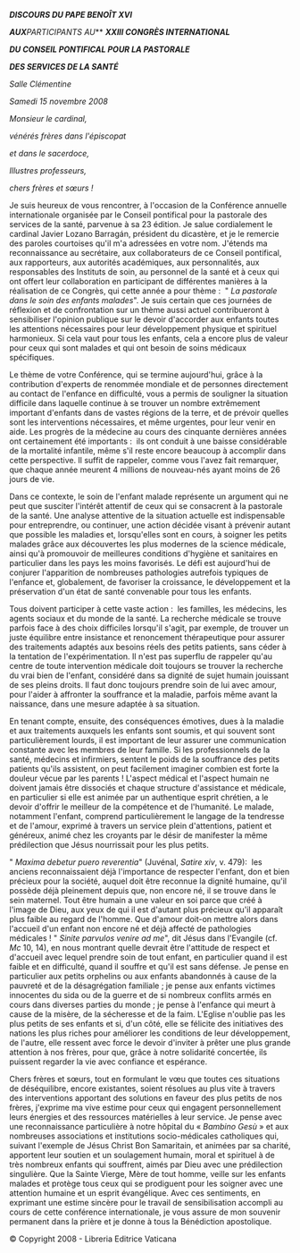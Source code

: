 ***DISCOURS DU PAPE BENOÎT XVI***

***AUX**PARTICIPANTS AU*** ***XXIII CONGRÈS INTERNATIONAL***

***DU CONSEIL PONTIFICAL POUR LA PASTORALE***

***DES SERVICES DE LA SANTÉ***

*Salle Clémentine*

*Samedi 15 novembre 2008*

*Monsieur le cardinal,*

*vénérés frères dans l'épiscopat*

*et dans le sacerdoce,*

*Illustres professeurs,*

*chers frères et sœurs !*

Je suis heureux de vous rencontrer, à l'occasion de la Conférence annuelle internationale organisée par le Conseil pontifical pour la pastorale des services de la santé, parvenue à sa 23 édition. Je salue cordialement le cardinal Javier Lozano Barragán, président du dicastère, et je le remercie des paroles courtoises qu'il m'a adressées en votre nom. J'étends ma reconnaissance au secrétaire, aux collaborateurs de ce Conseil pontifical, aux rapporteurs, aux autorités académiques, aux personnalités, aux responsables des Instituts de soin, au personnel de la santé et à ceux qui ont offert leur collaboration en participant de différentes manières à la réalisation de ce Congrès, qui cette année a pour thème :  " *La pastorale dans le soin des enfants malades*". Je suis certain que ces journées de réflexion et de confrontation sur un thème aussi actuel contribueront à sensibiliser l'opinion publique sur le devoir d'accorder aux enfants toutes les attentions nécessaires pour leur développement physique et spirituel harmonieux. Si cela vaut pour tous les enfants, cela a encore plus de valeur pour ceux qui sont malades et qui ont besoin de soins médicaux spécifiques.

Le thème de votre Conférence, qui se termine aujourd'hui, grâce à la contribution d'experts de renommée mondiale et de personnes directement au contact de l'enfance en difficulté, vous a permis de souligner la situation difficile dans laquelle continue à se trouver un nombre extrêmement important d'enfants dans de vastes régions de la terre, et de prévoir quelles sont les interventions nécessaires, et même urgentes, pour leur venir en aide. Les progrès de la médecine au cours des cinquante dernières années ont certainement été importants :  ils ont conduit à une baisse considérable de la mortalité infantile, même s'il reste encore beaucoup à accomplir dans cette perspective. Il suffit de rappeler, comme vous l'avez fait remarquer, que chaque année meurent 4 millions de nouveau-nés ayant moins de 26 jours de vie.

Dans ce contexte, le soin de l'enfant malade représente un argument qui ne peut que susciter l'intérêt attentif de ceux qui se consacrent à la pastorale de la santé. Une analyse attentive de la situation actuelle est indispensable pour entreprendre, ou continuer, une action décidée visant à prévenir autant que possible les maladies et, lorsqu'elles sont en cours, à soigner les petits malades grâce aux découvertes les plus modernes de la science médicale, ainsi qu'à promouvoir de meilleures conditions d'hygiène et sanitaires en particulier dans les pays les moins favorisés. Le défi est aujourd'hui de conjurer l'apparition de nombreuses pathologies autrefois typiques de l'enfance et, globalement, de favoriser la croissance, le développement et la préservation d'un état de santé convenable pour tous les enfants.

Tous doivent participer à cette vaste action :  les familles, les médecins, les agents sociaux et du monde de la santé. La recherche médicale se trouve parfois face à des choix difficiles lorsqu'il s'agit, par exemple, de trouver un juste équilibre entre insistance et renoncement thérapeutique pour assurer des traitements adaptés aux besoins réels des petits patients, sans céder à la tentation de l'expérimentation. Il n'est pas superflu de rappeler qu'au centre de toute intervention médicale doit toujours se trouver la recherche du vrai bien de l'enfant, considéré dans sa dignité de sujet humain jouissant de ses pleins droits. Il faut donc toujours prendre soin de lui avec amour, pour l'aider à affronter la souffrance et la maladie, parfois même avant la naissance, dans une mesure adaptée à sa situation.

En tenant compte, ensuite, des conséquences émotives, dues à la maladie et aux traitements auxquels les enfants sont soumis, et qui souvent sont particulièrement lourds, il est important de leur assurer une communication constante avec les membres de leur famille. Si les professionnels de la santé, médecins et infirmiers, sentent le poids de la souffrance des petits patients qu'ils assistent, on peut facilement imaginer combien est forte la douleur vécue par les parents ! L'aspect médical et l'aspect humain ne doivent jamais être dissociés et chaque structure d'assistance et médicale, en particulier si elle est animée par un authentique esprit chrétien, a le devoir d'offrir le meilleur de la compétence et de l'humanité. Le malade, notamment l'enfant, comprend particulièrement le langage de la tendresse et de l'amour, exprimé à travers un service plein d'attentions, patient et généreux, animé chez les croyants par le désir de manifester la même prédilection que Jésus nourrissait pour les plus petits.

" *Maxima debetur puero reverentia*" (Juvénal, *Satire xiv*, v. 479):  les anciens reconnaissaient déjà l'importance de respecter l'enfant, don et bien précieux pour la société, auquel doit être reconnue la dignité humaine, qu'il possède déjà pleinement depuis que, non encore né, il se trouve dans le sein maternel. Tout être humain a une valeur en soi parce que créé à l'image de Dieu, aux yeux de qui il est d'autant plus précieux qu'il apparaît plus faible au regard de l'homme. Que d'amour doit-on mettre alors dans l'accueil d'un enfant non encore né et déjà affecté de pathologies médicales ! " *Sinite parvulos venire ad me*", dit Jésus dans l'Evangile (cf. *Mc* 10, 14), en nous montrant quelle devrait être l'attitude de respect et d'accueil avec lequel prendre soin de tout enfant, en particulier quand il est faible et en difficulté, quand il souffre et qu'il est sans défense. Je pense en particulier aux petits orphelins ou aux enfants abandonnés à cause de la pauvreté et de la désagrégation familiale ; je pense aux enfants victimes innocentes du sida ou de la guerre et de si nombreux conflits armés en cours dans diverses parties du monde ; je pense à l'enfance qui meurt à cause de la misère, de la sécheresse et de la faim. L'Eglise n'oublie pas les plus petits de ses enfants et si, d'un côté, elle se félicite des initiatives des nations les plus riches pour améliorer les conditions de leur développement, de l'autre, elle ressent avec force le devoir d'inviter à prêter une plus grande attention à nos frères, pour que, grâce à notre solidarité concertée, ils puissent regarder la vie avec confiance et espérance.

Chers frères et sœurs, tout en formulant le vœu que toutes ces situations de déséquilibre, encore existantes, soient résolues au plus vite à travers des interventions apportant des solutions en faveur des plus petits de nos frères, j'exprime ma vive estime pour ceux qui engagent personnellement leurs énergies et des ressources matérielles à leur service. Je pense avec une reconnaissance particulière à notre hôpital du « *Bambino Gesù* » et aux nombreuses associations et institutions socio-médicales catholiques qui, suivant l'exemple de Jésus Christ Bon Samaritain, et animées par sa charité, apportent leur soutien et un soulagement humain, moral et spirituel à de très nombreux enfants qui souffrent, aimés par Dieu avec une prédilection singulière. Que la Sainte Vierge, Mère de tout homme, veille sur les enfants malades et protège tous ceux qui se prodiguent pour les soigner avec une attention humaine et un esprit évangélique. Avec ces sentiments, en exprimant une estime sincère pour le travail de sensibilisation accompli au cours de cette conférence internationale, je vous assure de mon souvenir permanent dans la prière et je donne à tous la Bénédiction apostolique.

© Copyright 2008 - Libreria Editrice Vaticana